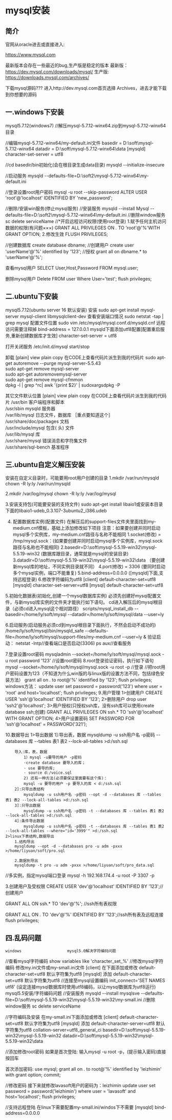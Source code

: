 # mysql安装

## 简介

官网从oracle进去或直接进入:

https://www.mysql.com

最新版本会存在一些最近的bug,生产版是稳定的版本
最新版：
https://dev.mysql.com/downloads/mysql/
生产版:
https://downloads.mysql.com/archives/

下载mysql源码???
进入http://dev.mysql.com首页选择 Archives，进去才能下载到你想要的源码

## 一.windows下安装

mysql5.7.12(windows7)
//解压mysql-5.7.12-winx64.zip到mysql-5.7.12-winx64目录

//编辑mysql-5.7.12-winx64/my-default.ini文件
basedir = D:\\soft\\mysql-5.7.12-winx64
datadir = D:\\soft\\mysql-5.7.12-winx64\\data
[mysqld]
character-set-server = utf8

//cd basedir/bin初始化(会在根目录生成data目录)
mysqld --initialize-insecure

//启动服务
mysqld --defaults-file=D:\soft2\mysql-5.7.12-winx64\my-default.ini

//登录设置root用户密码
mysql -u root --skip-password
ALTER USER 'root'@'localhost' IDENTIFIED BY 'new_password';

//删除/安装win服务(停止mysql服务)
//安装服务
mysqld --install Mysql --defaults-file=D:\soft2\mysql-5.7.12-winx64\my-default.ini
//删除window服务
sc delete serviceName
//*开启远程访问权限(使用root登录)
1.赋予任何主机访问数据的权限(有问题×××)
GRANT ALL PRIVILEGES ON *.* TO 'root'@'%'WITH GRANT OPTION;
2.修改生效
FLUSH PRIVILEGES;

//创建数据库
create database dbname;
//创建用户
create user 'userName'@'%' identified by '123';
//授权
grant all on dbname.* to 'userName'@'%';


查看mysql用户
SELECT User,Host,Password FROM mysql.user;

删除mysql用户
Delete FROM user Where User='test';
flush privileges;

## 二.ubuntu下安装

mysql5.7.12(ubuntu server 16 默认安装)
安装
sudo apt-get install mysql-server mysql-client libmysqlclient-dev
查看安装端口情况
sudo netstat -tap | grep mysql
配置文件位置
sudo vim /etc/mysql/mysql.conf.d/mysqld.cnf
远程访问需要注释掉
bind-address = 127.0.0.1
mysqld下面添加utf8配置[配置重启服务,重新创建数据库才生效]
character-set-server = utf8

打开关闭服务
/etc/init.d/mysql start/stop

卸载
[plain] view plain copy 在CODE上查看代码片派生到我的代码片
sudo apt-get autoremove --purge mysql-server-5.5.43  
sudo apt-get remove mysql-server  
sudo apt-get autoremovemysql-server  
sudo apt-get remove mysql-cfmmon  
dpkg -l | grep ^rc| awk '{print $2}' | sudoxargsdpkg -P  

其它文件默认位置
[plain] view plain copy 在CODE上查看代码片派生到我的代码片
/usr/bin                 客户端程序和脚本  
/usr/sbin                mysqld 服务器  
/var/lib/mysql           日志文件，数据库  ［重点要知道这个］  
/usr/share/doc/packages  文档  
/usr/include/mysql       包含( 头) 文件  
/usr/lib/mysql           库  
/usr/share/mysql         错误消息和字符集文件  
/usr/share/sql-bench     基准程序

## 三.ubuntu自定义解压安装

安装在自定义目录时，可能要用root用户创建的目录
1.mkdir /var/run/mysqld
    chown -R ly:ly /var/run/mysqld

2.mkdir /var/log/mysql
    chown -R ly:ly /var/log/mysql

3.安装支持包(可能要安装的支持文件)
    sudo apt-get install libaio1或安装本目录下面的libaio1-udeb_0.3.107-3ubuntu2_i386.udeb

4. 配置数据库实例(配置文件)
    在解压后的support-files文件夹里面找到my-medium.cnf模板，基础上添加修改如下项目
    注意：如果要创建并同时启动mysql多个实例库，my-medium.cnf路径与名称不能相同
    1.socket(修改)    = /tmp/mysql.sock：(如果要创建并同时启动mysql多个实例库，mysql.sock路径与名称也不能相同)
    2.basedir=D:\\soft\\mysql-5.5.19-win32\\mysql-5.5.19-win32    (数据库跟目录，通常就是mysql的安装目录)
    3.datadir=D:\\soft\\mysql-5.5.19-win32\\mysql-5.5.19-win32\\data （要创建新mysql库的地址，不同实例目录就不同）
    4.port(修改)    = 3306    (要同时启动多个mysql实例，端口不能重复)
    5.bind-address=0.0.0.0 ([mysqld]下面,支持远程登录)
    6.修改字符编码为utf8
        [client] 
        default-character-set=utf8 
        [mysqld] 
        character-set-server=utf8
        [mysql] 
        default-character-set=utf8 


5.初始化数据表(初始化,创建一个mysql数据库实例)
    必须先创建好mysql配置文件，与新mysql库实例的文件夹才能执行如下语句。
    cd进入解压后的mysql根目录（必须cd进入mysql这个相对路径）
    scripts/mysql_install_db --basedir=/home/ly/soft/mysql --datadir=/home/ly/soft/mysql/data --user=ly 

6.启动服务(启动服务必须cd到mysql根目录下面执行，不然会启动不成功的)
    /home/ly/soft/mysql/bin/mysqld_safe --defaults-file=/home/ly/soft/mysql/support-files/my-medium.cnf --user=ly &
    验证启动：
    netstat -lntp//查看端口是否启动(3306)
    ps aux//查看服务

7.登录设置root密码
    mysqladmin --socket=/home/ly/soft/mysql/mysql.sock -u root password '123' //设置root密码
8.root登录验证密码，执行如下语句
    mysql --socket=/home/ly/soft/mysql/mysql.sock  -u root -p //登录
    //把root用户密码设置为123（不知道为什么win版的与linux版的设置方法不同，包括绿色安装方法）
    grant all on *.* to root@'%' identified by '123'; 
    flush privileges;
    windows方法：
    update user set password = password('123') where user = 'root' and host='localhost';
    flush privileges;
9.用户管理
    1>创建用户
    CREATE USER 'ssh'@'localhost' IDENTIFIED BY '123';
    2>删除用户
    drop user 'ssh2'@'localhost';
    3>用户授权(只授权ssh库，没有ssh库可以使用create database ssh;创建)
    GRANT ALL PRIVILEGES ON ssh.* TO 'ssh'@'localhost' WITH GRANT OPTION;
    4>用户设置密码
    SET PASSWORD FOR 'ssh'@'localhost' = PASSWORD('321');

10.数据导出
    1>导出数据
        1]:导出表，数据
            mysqldump -u ssh用户名 -p密码 --databases 库 --tables 表1 表2 --lock-all-tables >d:/ssh.sql

        导入:库，表，数据
            1）mysql -u要导的用户 -p密码
            ·create database 要导入的库；
            · use 要导的库;
            · source d:/voice.sql
            2) 还有一种方法(必须要保证里面要有这个库)：
            mysql -u 要导的用户 -p 要导入的库 < d:/ssh.sql
        2]:只导出表结构
            mysqldump -u ssh用户名 -p密码 --opt -d --databases 库 --tables 表1 表2 --lock-all-tables >d:/ssh.sql
        3]:只导出数据
            mysqldump -u ssh用户名 -p密码 -t --databases 库 --tables 表1 表2 --lock-all-tables >d:/ssh.sql
        4]:条件导出数据
            mysqldump -u ssh用户名 -p密码 -t --databases 库 --tables 表1 表2 --lock-all-tables --where="id='3999'" >d:/ssh.sql
    2>linux下表结构,数据导出
    	1.结构导出
    	mysqldump --opt -d --databases pro -u adm -pxxx >/home/liyuan/soft/pro.sql
    
    	2.数据到导出
    	mysqldump -t pro -u adm -pxxx >/home/liyuan/soft/pro_data.sql


//多实例，指定mysql端口登录
mysql -h 192.168.174.4 -u root -P 3307 -p

3.创建用户及受权限
CREATE USER 'dev'@'localhost' IDENTIFIED BY '123';//创建用户

GRANT ALL ON ssh.* TO 'dev'@'%'; //ssh所有表权限

GRANT ALL ON *.* TO 'dev'@'%' IDENTIFIED BY '123';//ssh所有表及远程连接
flush privileges;

## 四.乱码问题

    windows                    mysql5.0解决字符编码问题
//查看mysql字符编码
show variables like 'character_set_%'
//修改mysql字符编码
修改my.ini文件或my-small.ini文件
[client] 在下面添加或修改
default-character-set=utf8 默认字符集为utf8
[mysqld] 添加
default-character-set=utf8 默认字符集为utf8
//连接至mysql设置编码
init_connect='SET NAMES utf8'
(设定连接mysql数据库时使用utf8编码，以让mysql数据库为utf8运行)
                        mysql5.5安装/字符编码问题
//安装服务
mysqld --install mysqlsve --defaults-file=D:\soft\mysql-5.5.19-win32\mysql-5.5.19-win32\my-small.ini
//删除window服务
sc delete serviceName 

//字符编码及安装
在my-small.ini下面添加或修改
[client] 
default-character-set=utf8 默认字符集为utf8
[mysqld] 添加
default-character-server=utf8 默认字符集为utf8
collation-server=utf8_general_ci
basedir=D:\\soft\\mysql-5.5.19-win32\\mysql-5.5.19-win32
datadir=D:\\soft\\mysql-5.5.19-win32\\mysql-5.5.19-win32\\data

//添加修改root密码
如果是首次登陆:
输入mysql -u root -p，(提示输入密码)直接按回车

首次添加密码:
use mysql;
grant all on *.* to root@'%' identified by 'leizhimin' with grant option;
commit;

//修改密码
接下来就修改lavasoft用户的密码为：leizhimin
update user set password = password('leizhimin') where user = 'lavasoft' and host='localhost';
flush privileges;

//支持远程登陆
在linux下需要配置my-small.ini/windos下不需要
[mysqld]
bind-address=0.0.0.0